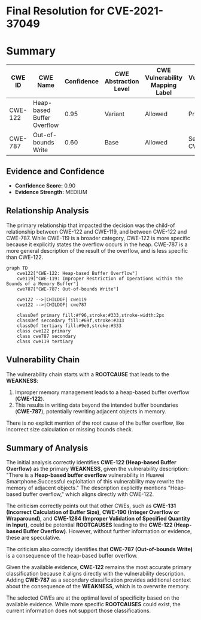 # Final Resolution for CVE-2021-37049

# Summary
| CWE ID | CWE Name | Confidence | CWE Abstraction Level | CWE Vulnerability Mapping Label | CWE-Vulnerability Mapping Notes |
|---|---|---|---|---|---|
| CWE-122 | Heap-based Buffer Overflow | 0.95 | Variant | Allowed | Primary CWE |
| CWE-787 | Out-of-bounds Write | 0.60 | Base | Allowed | Secondary CWE |

## Evidence and Confidence

*   **Confidence Score:** 0.90
*   **Evidence Strength:** MEDIUM

## Relationship Analysis
The primary relationship that impacted the decision was the child-of relationship between CWE-122 and CWE-119, and between CWE-122 and CWE-787. While CWE-119 is a broader category, CWE-122 is more specific because it explicitly states the overflow occurs in the heap. CWE-787 is a more general description of the result of the overflow, and is less specific than CWE-122.

```mermaid
graph TD
    cwe122["CWE-122: Heap-based Buffer Overflow"]
    cwe119["CWE-119: Improper Restriction of Operations within the Bounds of a Memory Buffer"]
    cwe787["CWE-787: Out-of-bounds Write"]
    
    cwe122 -->|CHILDOF| cwe119
    cwe122 -->|CHILDOF| cwe787
    
    classDef primary fill:#f96,stroke:#333,stroke-width:2px
    classDef secondary fill:#69f,stroke:#333
    classDef tertiary fill:#9e9,stroke:#333
    class cwe122 primary
    class cwe787 secondary
    class cwe119 tertiary
```

## Vulnerability Chain
The vulnerability chain starts with a **ROOTCAUSE** that leads to the **WEAKNESS**:
1.  Improper memory management leads to a heap-based buffer overflow (**CWE-122**).
2.  This results in writing data beyond the intended buffer boundaries (**CWE-787**), potentially rewriting adjacent objects in memory.

There is no explicit mention of the root cause of the buffer overflow, like incorrect size calculation or missing bounds check.

## Summary of Analysis
The initial analysis correctly identifies **CWE-122 (Heap-based Buffer Overflow)** as the primary **WEAKNESS**, given the vulnerability description: "There is a **Heap-based buffer overflow** vulnerability in Huawei Smartphone.Successful exploitation of this vulnerability may rewrite the memory of adjacent objects." The description explicitly mentions "Heap-based buffer overflow," which aligns directly with CWE-122.

The criticism correctly points out that other CWEs, such as **CWE-131 (Incorrect Calculation of Buffer Size)**, **CWE-190 (Integer Overflow or Wraparound)**, and **CWE-1284 (Improper Validation of Specified Quantity in Input)**, could be potential **ROOTCAUSES** leading to the **CWE-122 (Heap-based Buffer Overflow)**. However, without further information or evidence, these are speculative.

The criticism also correctly identifies that **CWE-787 (Out-of-bounds Write)** is a consequence of the heap-based buffer overflow.

Given the available evidence, **CWE-122** remains the most accurate primary classification because it aligns directly with the vulnerability description. Adding **CWE-787** as a secondary classification provides additional context about the consequence of the **WEAKNESS**, which is to overwrite memory.

The selected CWEs are at the optimal level of specificity based on the available evidence. While more specific **ROOTCAUSES** could exist, the current information does not support those classifications.